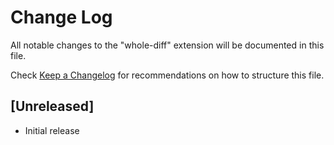 # Change Log

All notable changes to the "whole-diff" extension will be documented in this file.

Check [Keep a Changelog](http://keepachangelog.com/) for recommendations on how to structure this file.

## [Unreleased]

- Initial release